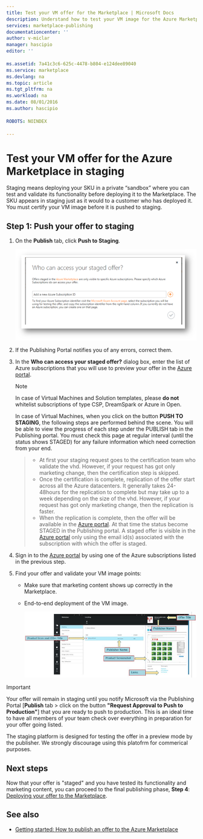 ```yaml
---
title: Test your VM offer for the Marketplace | Microsoft Docs
description: Understand how to test your VM image for the Azure Marketplace.
services: marketplace-publishing
documentationcenter: ''
author: v-miclar
manager: hascipio
editor: ''

ms.assetid: 7a41c3c6-625c-4478-b804-e124dee89040
ms.service: marketplace
ms.devlang: na
ms.topic: article
ms.tgt_pltfrm: na
ms.workload: na
ms.date: 08/01/2016
ms.author: hascipio

ROBOTS: NOINDEX

---
```


# Test your VM offer for the Azure Marketplace in staging
Staging means deploying your SKU in a private “sandbox” where you can test and validate its functionality before deploying it to the Marketplace. The SKU appears in staging just as it would to a customer who has deployed it. You must certify your VM image before it is pushed to staging.

## Step 1: Push your offer to staging
1. On the **Publish** tab, click **Push to Staging**.
   
    ![drawing](media/marketplace-publishing-vm-image-test-in-staging/vm-image-push-to-staging.png)
2. If the Publishing Portal notifies you of any errors, correct them.
3. In the **Who can access your staged offer?** dialog box, enter the list of Azure subscriptions that you will use to preview your offer in the [Azure portal](https://portal.azure.com).
   
   > [!NOTE]
   > In case of Virtual Machines and Solution templates, please **do not** whitelist subscriptions of type CSP, DreamSpark or Azure in Open.
   > 
   > 
   >
   > In case of Virtual Machines, when you click on the button **PUSH TO STAGING**, the following steps are performed behind the scene. You will be able to view the progress of each step under the PUBLISH tab in the Publishing portal. You must check this page at regular interval (until the status shows STAGED) for any failure information which need correction from your end.

   > - At first your staging request goes to the certification team who validate the vhd. However, if your request has got only marketing change, then the certification step is skipped.
   > - Once the certification is complete, replication of the offer start across all the Azure datacenters. It generally takes 24-48hours for the replication to complete but may take up to a week depending on the size of the vhd. However, if your request has got only marketing change, then the replication is faster.
   > - When the replication is complete, then the offer will be available in the [Azure portal](http:/portal.azure.com). At that time the status become STAGED in the Publishing portal. A staged offer is visible in the [Azure portal](http:/portal.azure.com) only using the email id(s) associated with the subscription with which the offer is staged.

1. Sign in to the [Azure portal](https://portal.azure.com) by using one of the Azure subscriptions listed in the previous step.
2. Find your offer and validate your VM image points:
   
   * Make sure that marketing content shows up correctly in the Marketplace.
   * End-to-end deployment of the VM image.
     
      ![img-map-portal](media/marketplace-publishing-push-to-staging/pubportal-mapping-azure-portal.jpg)

> [!IMPORTANT]
> Your offer will remain in staging until you notify Microsoft via the Publishing Portal [**Publish** tab > click on the button **"Request Approval to Push to Production"**] that you are ready to push to production. This is an ideal time to have all members of your team check over everything in preparation for your offer going listed.
> 
> The staging platform is designed for testing the offer in a preview mode by the publisher. We strongly discourage using this platofrm for commerical purposes.
> 
> 

## Next steps
Now that your offer is "staged" and you have tested its functionality and marketing content, you can proceed to the final publishing phase, **Step 4**: [Deploying your offer to the Marketplace](marketplace-publishing-push-to-production.md).

## See also
* [Getting started: How to publish an offer to the Azure Marketplace](marketplace-publishing-getting-started.md)

